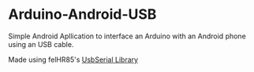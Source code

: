 # Arduino-Android-USB
Simple Android Apllication to interface an Arduino with an Android phone using an USB cable.

Made using felHR85's [UsbSerial Library](https://github.com/felHR85/UsbSerial)

